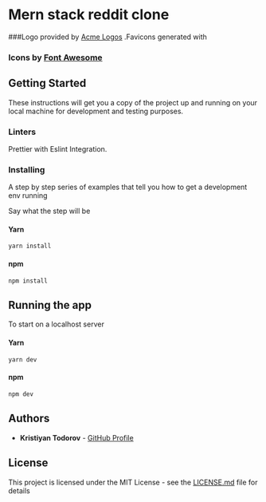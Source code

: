 # Mern stack reddit clone

###Logo provided by [Acme Logos](http://acmelogos.com/)
.Favicons generated with 
### Icons by [Font Awesome](https://fontawesome.com/)

## Getting Started


These instructions will get you a copy of the project up and running on your local machine for development and testing purposes.


### Linters

Prettier with Eslint Integration.


### Installing

A step by step series of examples that tell you how to get a development env running

Say what the step will be

#### Yarn

```
yarn install
```

#### npm

```
npm install
```

## Running the app

To start on a localhost server

#### Yarn

```
yarn dev
```

#### npm

```
npm dev
```



## Authors

- **Kristiyan Todorov** - [GitHub Profile](https://github.com/krisScript)

## License

This project is licensed under the MIT License - see the [LICENSE.md](LICENSE.md) file for details
